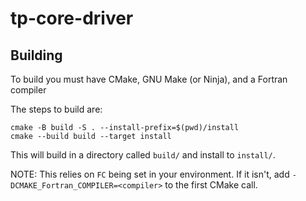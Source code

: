 # tp-core-driver

## Building

To build you must have CMake, GNU Make (or Ninja), and a Fortran compiler

The steps to build are:

```
cmake -B build -S . --install-prefix=$(pwd)/install
cmake --build build --target install
```

This will build in a directory called `build/` and install to `install/`. 

NOTE: This relies on `FC` being set in your environment. If it isn't, add `-DCMAKE_Fortran_COMPILER=<compiler>` to the first CMake
call.

